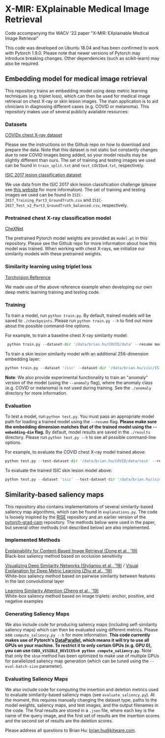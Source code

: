 # X-MIR: EXplainable Medical Image Retrieval

Code accompanying the WACV '22 paper "X-MIR: EXplainable Medical Image Retrieval"

This code was developed on Ubuntu 18.04 and has been confirmed to work with Pytorch 1.9.0. Please note that newer versions of Pytorch may introduce breaking changes. Other dependencies (such as scikit-learn) may also be required.

## Embedding model for medical image retrieval

This repository trains an embedding model using deep metric learning techniques (e.g. triplet loss), which can then be used for medical image retrieval on chest X-ray or skin lesion images. The main application is to aid clinicians in diagnosing different cases (e.g. COVID or melanoma). This repository makes use of several publicly available resources:

### Datasets
[COVIDx chest X-ray dataset](https://github.com/lindawangg/COVID-Net/blob/master/docs/COVIDx.md)

Please see the instructions on the Github repo on how to download and prepare the data. Note that this dataset is not static but constantly changes due to new COVID images being added, so your model results may be slightly different than ours. The set of training and testing images we used can be found in `train_split.txt` and `test_COVIDx4.txt`, respectively.

[ISIC 2017 lesion classification dataset](https://challenge.isic-archive.com/data#2017)

We use data from the ISIC 2017 skin lesion classification challenge (please see [this website](https://challenge.isic-archive.com/landing/2017) for more information). The set of training and testing images we used can be found in `ISIC-2017_Training_Part3_GroundTruth.csv` and `ISIC-2017_Test_v2_Part3_GroundTruth_balanced.csv`, respectively.

### Pretrained chest X-ray classification model
[CheXNet](https://github.com/arnoweng/CheXNet)

The pretrained Pytorch model weights are provided as `model.pt` in this repository. Please see the Github repo for more information about how this model was trained. When working with chest X-rays, we initialize our similarity models with these pretrained weights.

### Similarity learning using triplet loss
[Torchvision Reference](https://github.com/pytorch/vision/tree/master/references/similarity)

We made use of the above reference example when developing our own deep metric learning training and testing code.

### Training
To train a model, run `python train.py`. By default, trained models will be saved to `./checkpoints`. Please run `python train.py --h` to find out more about the possible command-line options.

For example, to train a baseline chest X-ray similarity model:

```python
 python train.py --dataset-dir '/data/brian.hu/COVID/data' --resume model.pt
 ```

 To train a skin lesion similarity model with an additional 256-dimension embedding layer:

 ```python
 python train.py --dataset 'isic' --dataset-dir '/data/brian.hu/isic/ISIC-2017_Training_Data' --train-image-list 'ISIC-2017_Training_Part3_GroundTruth.csv' --test-image-list 'ISIC-2017_Test_v2_Part3_GroundTruth_balanced.csv' --embedding-dim 256
 ```

 **Note**: We also provide experimental functionality to train an "anomaly" version of the model (using the `--anomaly` flag), where the anomaly class (e.g. COVID or melanoma) is not used during training. See the `./anomaly` directory for more information.

### Evaluation
To test a model, run `python test.py`. You must pass an appropriate model path for loading a trained model using the `--resume` flag. **Please make sure the embedding dimension matches that of the trained model using the `--embedding-dim` flag.** By default, model results are saved in the `./results` directory. Please run `python test.py --h` to see all possible command-line options.

For example, to evaluate the COVID chest X-ray model trained above:

```python
python test.py --test-dataset-dir '/data/brian.hu/COVID/data/test' --resume 'covid_densenet121_seed_0_epoch_20_ckpt.pth'
```

 To evaluate the trained ISIC skin lesion model above:

 ```python
python test.py --dataset 'isic' --test-dataset-dir '/data/brian.hu/isic/ISIC-2017_Test_v2_Data' --test-image-list 'ISIC-2017_Test_v2_Part3_GroundTruth_balanced.csv' --resume 'isic_densenet121_embed_256_seed_0_epoch_20_ckpt.pth' --embedding-dim 256
```

## Similarity-based saliency maps
This repository also contains implementations of several similarity-based saliency map algorithms, which can be found in `explanations.py`. The code is loosely inspired by the [RISE](https://github.com/eclique/RISE) repository and an earlier version of the [pytorch-grad-cam](https://github.com/jacobgil/pytorch-grad-cam) repository. The methods below were used in the paper, but several other methods (not described below) are also implemented.

### Implemented Methods
[Explainability for Content-Based Image Retrieval (Dong et al., '19)](http://openaccess.thecvf.com/content_CVPRW_2019/html/Explainable_AI/Dong_Explainability_for_Content-Based_Image_Retrieval_CVPRW_2019_paper.html)  
Black-box saliency method based on occlusion sensitivity

[Visualizing Deep Similarity Networks (Stylianou et al., '19)](https://arxiv.org/abs/1901.00536) / [Visual Explanation for Deep Metric Learning (Zhu et al., '19)](https://arxiv.org/abs/1909.12977)  
White-box saliency method based on pairwise similarity between features in the last convolutional layer

[Learning Similarity Attention (Zheng et al., '19)](https://arxiv.org/abs/1911.07381)  
White-box saliency method based on image triplets: anchor, positive, and negative examples

### Generating Saliency Maps
We also include code for producing saliency maps (including self-similarity saliency maps) which can then be evaluated using different metrics. Please see `compute_saliency.py --h` for more information. **This code currently makes use of Pytorch's [DataParallel](https://pytorch.org/docs/stable/generated/torch.nn.DataParallel.html), which means it will try to use all GPUs on your machine. To restrict it to only certain GPUs (e.g. GPU 0), you can use `CUDA_VISIBLE_DEVICES=0 python compute_saliency.py`.** Note that only the `sbsm` method has been optimized to make use of multiple GPUs for parallelized saliency map generation (which can be tuned using the `--eval-batch-size` parameter).

### Evaluating Saliency Maps
We also include code for computing the insertion and deletion metrics used to evaluate similarity-based saliency maps (see `evaluate_saliency.py`). At the moment, this requires manually changing the dataset type, paths to the model weights, saliency maps, and test images, and the output filenames in the code. The final results are stored in a `.json` file, where each key is the name of the query image, and the first set of results are the insertion scores and the second set of results are the deletion scores.

Please address all questions to Brian Hu: brian.hu@kitware.com.
